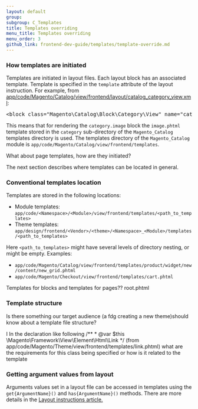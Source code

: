 ```yaml
---
layout: default  
group: 
subgroup: C_Templates
title: Templates overriding
menu_title: Templates overriding
menu_order: 3
github_link: frontend-dev-guide/templates/template-override.md
---
```


<h3 id="template-layout">How templates are initiated</h3>

Templates are initiated in layout files.
Each layout block has an associated template. 
Template is specified in the `template` attribute of the <block> layout instruction. 
For example, from <a href="{{site.mage2000url}}app/code/Magento/Catalog/view/frontend/layout/catalog_category_view.xml" target="_blank">app/code/Magento/Catalog/view/frontend/layout/catalog_category_view.xml</a>:

<pre>
&lt;block class=&quot;Magento\Catalog\Block\Category\View&quot; name=&quot;category.image&quot; template=&quot;Magento_Catalog::category/image.phtml&quot;/&gt;
</pre>

This means that for rendering the `category.image` block the `image.phtml` template stored in the `category` sub-directory of the `Magento_Catalog` templates directory is used. 
The templates directory of the `Magento_Catalog` module is `app/code/Magento/Catalog/view/frontend/templates`.

<p class="q">What about page templates, how are they initiated?

The next section describes where templates can be located in general.

<h3 id="template-convention">Conventional templates location</h3>
Templates are stored in the following locations:


* <span id="module">Module templates: `app/code/<Namespace>/<Module>/view/frontend/templates/<path_to_templates>`
* <span id="">Theme templates: `app/design/frontend/<Vendor>/<theme>/<Namespace>_<Module>/templates/<path_to_templates>`

Here `<path_to_templates>` might have several levels of directory nesting, or might be empty. Examples:

* `app/code/Magento/Catalog/view/frontend/templates/product/widget/new/content/new_grid.phtml`
* `app/code/Magento/Checkout/view/frontend/templates/cart.phtml`

Templates for blocks and templates for pages??
root.phtml

<h3>Template structure</h3>

<p class="q"> Is there something our target audience (a fdg creating a new theme)should know about a template file structure?</p>

<p class="q">I In the declaration like following /**
 * @var $this \Magento\Framework\View\Element\Html\Link
 */ (from app/code/Magento/Theme/view/frontend/templates/link.phtml) what are the requirements for this class being specified or how is it related to the  template</p>


<h3>Getting argument values from layout</h3>

Arguments values set in a layout file can be accessed in templates using the <code>get{ArgumentName}()</code> and <code>has{ArgumentName}()</code> methods. There are more details in the <a href="{{site.gdeurl}}frontend-dev-guide/layouts/xml-instructions.html#getter" target="_blank">Layout instructions article.